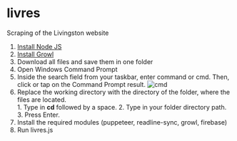 # livres
Scraping of the Livingston website
<ol>
  <li> <a href = "https://nodejs.org/en/download/">Install Node JS</a></li>
  <li> <a href = "http://www.growlforwindows.com/gfw/d.ashx?f=GrowlInstaller.exe">Install Growl</a></li>
  <li> Download all files and save them in one folder</li>
  <li>Open Windows Command Prompt</li>
    <un>
      <li>
        Inside the search field from your taskbar, enter command or cmd. Then, click or tap on the Command Prompt result.
        <img src="https://www.digitalcitizen.life/sites/default/files/gdrive/win_start_cmd/cmd_1.png" alt="cmd">
      </li>
      <li>
        Replace the working directory with the directory of the folder, where the files are located.<br>
        1. Type in <b>cd</b> followed by a space. 2. Type in your folder directory path. 3. Press Enter.
      </li>
   </un>
  
  <li> Install the required modules (puppeteer, readline-sync, growl, firebase)</li>
  <li> Run livres.js</li>
</ol>
